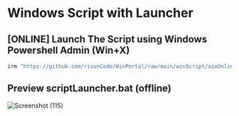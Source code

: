 # Windows Script with Launcher

## [ONLINE] Launch The Script using Windows Powershell Admin (Win+X)
```js
irm "https://github.com/risunCode/WinPortal/raw/main/winScript/aioOnlineLauncher.ps1" | iex
```

## Preview scriptLauncher.bat (offline)
![Screenshot (115)](https://github.com/user-attachments/assets/a8f9b979-d10a-4bc3-961d-00c1efff2409)
